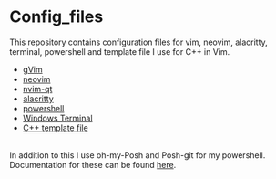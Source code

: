 # Config_files
This repository contains configuration files for vim, neovim, alacritty, terminal, powershell and template file I use for C++ in Vim.
* [gVim](https://github.com/Saurabh919yadav/Config_files/blob/master/_vimrc)
* [neovim](https://github.com/Saurabh919yadav/Config_files/blob/master/init.vim)
* [nvim-qt](https://github.com/Saurabh919yadav/Config_files/blob/master/ginit.vim)
* [alacritty](https://github.com/Saurabh919yadav/Config_files/blob/master/alacritty.yml)
* [powershell](https://github.com/Saurabh919yadav/Config_files/blob/master/Microsoft.PowerShell_profile.ps1)
* [Windows Terminal](https://github.com/Saurabh919yadav/Config_files/blob/master/settings.json)
* [C++ template file](https://github.com/Saurabh919yadav/Config_files/blob/master/skeleton.cpp)


<br>In addition to this I use oh-my-Posh and Posh-git for my powershell.
<br>Documentation for these can be found [here](https://github.com/JanDeDobbeleer/oh-my-posh).
